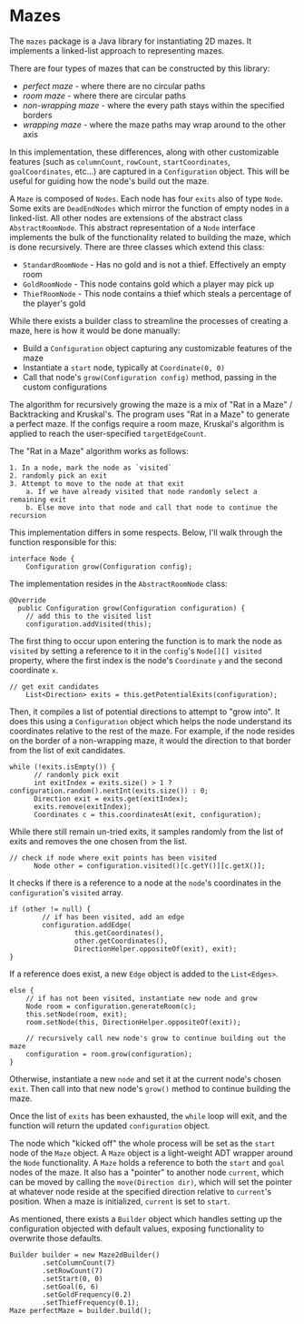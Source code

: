 # Mazes


The `mazes` package is a Java library for instantiating 2D mazes. It implements a linked-list
approach to representing mazes.

There are four types of mazes that can be constructed by this library:
- *perfect maze* - where there are no circular paths
- *room maze* - where there are circular paths
- *non-wrapping maze* - where the every path stays within the specified borders
- *wrapping maze* - where the maze paths may wrap around to the other axis

In this implementation, these differences, along with other customizable features
(such as `columnCount`, `rowCount`, `startCoordinates`, `goalCoordinates`, etc...)
are captured in a `Configuration` object. This will be useful for guiding how the node's
build out the maze.

A `Maze` is composed of `Nodes`. Each node has four `exits` also of type `Node`. Some
exits are `DeadEndNodes` which mirror the function of empty nodes in a linked-list.
All other nodes are extensions of the abstract class `AbstractRoomNode`. This abstract 
representation of a `Node` interface implements the bulk of the functionality related to
building the maze, which is done recursively. There are three classes which extend this
class:
- `StandardRoomNode` - Has no gold and is not a thief. Effectively an empty room
- `GoldRoomNode` - This node contains gold which a player may pick up
- `ThiefRoomNode` - This node contains a thief which steals a percentage of the player's gold


While there exists a builder class to streamline the processes of creating a maze,
here is how it would be done manually:
- Build a `Configuration` object capturing any customizable features of the maze
- Instantiate a `start` node, typically at `Coordinate(0, 0)`
- Call that node's `grow(Configuration config)` method, passing in the custom configurations

The algorithm for recursively growing the maze is a mix of "Rat in a Maze" / Backtracking
and Kruskal's. The program uses "Rat in a Maze" to generate a perfect maze. If the configs require
a room maze, Kruskal's algorithm is applied to reach the user-specified `targetEdgeCount`.

The "Rat in a Maze" algorithm works as follows:
```
1. In a node, mark the node as `visited`
2. randomly pick an exit
3. Attempt to move to the node at that exit
    a. If we have already visited that node randomly select a remaining exit
    b. Else move into that node and call that node to continue the recursion
```

This implementation differs in some respects. Below, I'll walk through the function
responsible for this:
```
interface Node {
    Configuration grow(Configuration config);
```

The implementation resides in the `AbstractRoomNode` class:
```
@Override
  public Configuration grow(Configuration configuration) {
    // add this to the visited list
    configuration.addVisited(this);
```
The first thing to occur upon entering the function is to mark the node as
`visited` by setting a reference to it in the `config`'s `Node[][] visited` property,
where the first index is the node's `Coordinate` `y` and the second coordinate `x`.

```
// get exit candidates
    List<Direction> exits = this.getPotentialExits(configuration);
```

Then, it compiles a list of potential directions to attempt to "grow into". It
does this using a `Configuration` object which helps the node understand its
coordinates relative to the rest of the maze. For example, if the node resides
on the border of a non-wrapping maze, it would the direction to that border from
the list of exit candidates.

```
while (!exits.isEmpty()) {
      // randomly pick exit
      int exitIndex = exits.size() > 1 ? configuration.random().nextInt(exits.size()) : 0;
      Direction exit = exits.get(exitIndex);
      exits.remove(exitIndex);
      Coordinates c = this.coordinatesAt(exit, configuration);
```
While there still remain un-tried exits, it samples randomly from the list of exits
and removes the one chosen from the list.

```
// check if node where exit points has been visited
      Node other = configuration.visited()[c.getY()][c.getX()];
```
It checks if there is a reference to a node at the `node`'s coordinates
in the `configuration`'s `visited` array.

```
if (other != null) {
        // if has been visited, add an edge
        configuration.addEdge(
                this.getCoordinates(),
                other.getCoordinates(),
                DirectionHelper.oppositeOf(exit), exit);
}
```
If a reference does exist, a new `Edge` object is added to the `List<Edges>`.

```
else {
    // if has not been visited, instantiate new node and grow
    Node room = configuration.generateRoom(c);
    this.setNode(room, exit);
    room.setNode(this, DirectionHelper.oppositeOf(exit));

    // recursively call new node's grow to continue building out the maze
    configuration = room.grow(configuration);
}
```

Otherwise, instantiate a new `node` and set it at the current node's chosen `exit`.
Then call into that new node's `grow()` method to continue building the maze.

Once the list of `exits` has been exhausted, the `while` loop will exit, and the function
will return the updated `configuration` object.

The node which "kicked off" the whole process will be set as the `start` node
of the `Maze` object. A `Maze` object is a light-weight ADT wrapper around the `Node`
functionality. A `Maze` holds a reference to both the `start` and `goal` nodes of the maze.
It also has a "pointer" to another node `current`, which can be moved by calling
the `move(Direction dir)`, which will set the pointer at whatever node reside at the
specified direction relative to `current`'s position. When a maze is initialized,
`current` is set to `start`.

As mentioned, there exists a `Builder` object which handles setting up the configuration
objected with default values, exposing functionality to overwrite those defaults.

```
Builder builder = new Maze2dBuilder()
        .setColumnCount(7)
        .setRowCount(7)
        .setStart(0, 0)
        .setGoal(6, 6)
        .setGoldFrequency(0.2)
        .setThiefFrequency(0.1);
Maze perfectMaze = builder.build();
```





